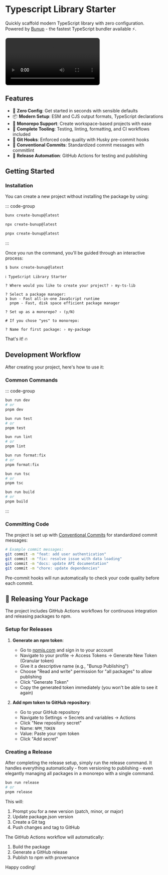 # Typescript Library Starter

Quickly scaffold modern TypeScript library with zero configuration. Powered by [Bunup](https://bunup.arshadyaseen.com/) - the fastest TypeScript bundler available ⚡️.

<video src="/ts-lib-starter-demo.mov" alt="Bunup typescript library starter demo video" controls style="border-radius: 8px; border: 1px solid rgba(128, 128, 128, 0.2); box-shadow: 0 0 1px rgba(0, 0, 0, 0.1);"></video>

## Features

- 🚀 **Zero Config**: Get started in seconds with sensible defaults
- 📦 **Modern Setup**: ESM and CJS output formats, TypeScript declarations
- 🧩 **Monorepo Support**: Create workspace-based projects with ease
- 🔧 **Complete Tooling**: Testing, linting, formatting, and CI workflows included
- 🚦 **Git Hooks**: Enforced code quality with Husky pre-commit hooks
- 📝 **Conventional Commits**: Standardized commit messages with commitlint
- 🚢 **Release Automation**: GitHub Actions for testing and publishing

## Getting Started

### Installation

You can create a new project without installing the package by using:

::: code-group

```sh [bun]
bunx create-bunup@latest
```

```sh [npm]
npx create-bunup@latest
```

```sh [pnpm]
pnpx create-bunup@latest
```

:::

Once you run the command, you'll be guided through an interactive process:

```plaintext
$ bunx create-bunup@latest

ℹ TypeScript Library Starter

? Where would you like to create your project? › my-ts-lib

? Select a package manager:
❯ bun - Fast all-in-one JavaScript runtime
  pnpm - Fast, disk space efficient package manager

? Set up as a monorepo? › (y/N)

# If you chose "yes" to monorepo:

? Name for first package: › my-package
```

That's it! 🔥

## Development Workflow

After creating your project, here's how to use it:

### Common Commands

::: code-group

```sh [Dev]
bun run dev
# or
pnpm dev
```

```sh [Test]
bun run test
# or
pnpm test
```

```sh [Lint]
bun run lint
# or
pnpm lint
```

```sh [Format]
bun run format:fix
# or
pnpm format:fix
```

```sh [Type Check]
bun run tsc
# or
pnpm tsc
```

```sh [Build]
bun run build
# or
pnpm build
```

:::

### Committing Code

The project is set up with [Conventional Commits](https://www.conventionalcommits.org/) for standardized commit messages:

```sh
# Example commit messages:
git commit -m "feat: add user authentication"
git commit -m "fix: resolve issue with data loading"
git commit -m "docs: update API documentation"
git commit -m "chore: update dependencies"
```

Pre-commit hooks will run automatically to check your code quality before each commit.

## 🚀 Releasing Your Package

The project includes GitHub Actions workflows for continuous integration and releasing packages to npm.

### Setup for Releases

1. **Generate an npm token**:

      - Go to [npmjs.com](https://www.npmjs.com/) and sign in to your account
      - Navigate to your profile → Access Tokens → Generate New Token (Granular token)
      - Give it a descriptive name (e.g., "Bunup Publishing")
      - Choose "Read and write" permission for "all packages" to allow publishing
      - Click "Generate Token"
      - Copy the generated token immediately (you won't be able to see it again)

2. **Add npm token to GitHub repository**:
      - Go to your GitHub repository
      - Navigate to Settings → Secrets and variables → Actions
      - Click "New repository secret"
      - Name: `NPM_TOKEN`
      - Value: Paste your npm token
      - Click "Add secret"

### Creating a Release

After completing the release setup, simply run the release command. It handles everything automatically - from versioning to publishing - even elegantly managing all packages in a monorepo with a single command.

```sh
bun run release
# or
pnpm release
```

This will:

1. Prompt you for a new version (patch, minor, or major)
2. Update package.json version
3. Create a Git tag
4. Push changes and tag to GitHub

The GitHub Actions workflow will automatically:

1. Build the package
2. Generate a GitHub release
3. Publish to npm with provenance

Happy coding!
